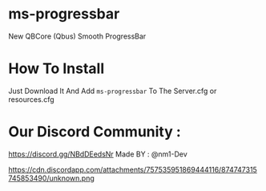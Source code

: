 # ms-progressbar
New QBCore (Qbus) Smooth ProgressBar

# How To Install
Just Download It And Add `ms-progressbar` To The Server.cfg or resources.cfg

# Our Discord Community :
https://discord.gg/NBdDEedsNr
Made BY : @nm1-Dev


https://cdn.discordapp.com/attachments/757535951869444116/874747315745853490/unknown.png
